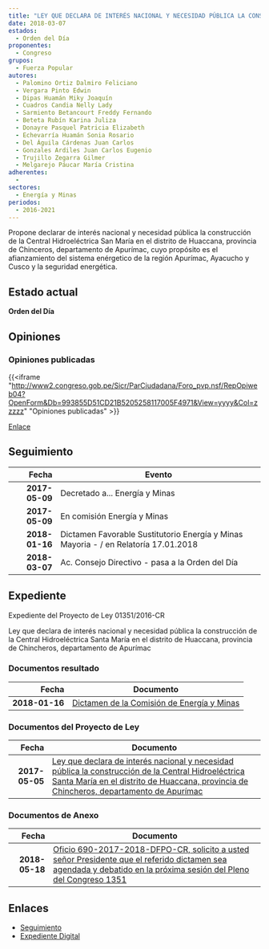 ```yaml
---
title: "LEY QUE DECLARA DE INTERÉS NACIONAL Y NECESIDAD PÚBLICA LA CONSTRUCCIÓN DE LA CENTRAL HIDROELÉCTRICA SANTA MARÍA EN EL DISTRITO DE HUACCANA, PROVINCIA DE CHINCHEROS, DEPARTAMENTO DE APURÍMAC"
date: 2018-03-07
estados: 
  - Orden del Día
proponentes: 
  - Congreso
grupos: 
  - Fuerza Popular
autores: 
  - Palomino Ortiz Dalmiro Feliciano
  - Vergara Pinto Edwin
  - Dipas Huamán Miky Joaquín
  - Cuadros Candia Nelly Lady
  - Sarmiento Betancourt Freddy Fernando
  - Beteta Rubín Karina Juliza
  - Donayre Pasquel Patricia Elizabeth
  - Echevarría Huamán Sonia Rosario
  - Del Águila Cárdenas Juan Carlos
  - Gonzales Ardiles Juan Carlos Eugenio
  - Trujillo Zegarra Gilmer
  - Melgarejo Páucar María Cristina
adherentes: 
  - 
sectores: 
  - Energía y Minas
periodos: 
  - 2016-2021
---
```


Propone declarar de interés nacional y necesidad pública la construcción de la Central Hidroeléctrica San María en el distrito de Huaccana, provincia de Chinceros, departamento de Apurímac, cuyo propósito es el afianzamiento del sistema enérgetico de la región Apurímac, Ayacucho y Cusco y la seguridad energética.


## Estado actual

**Orden del Día**

## Opiniones

### Opiniones publicadas

{{<iframe "http://www2.congreso.gob.pe/Sicr/ParCiudadana/Foro_pvp.nsf/RepOpiweb04?OpenForm&Db=993855D51CD21B5205258117005F4971&View=yyyy&Col=zzzzz" "Opiniones publicadas" >}}

[Enlace](http://www2.congreso.gob.pe/Sicr/ParCiudadana/Foro_pvp.nsf/RepOpiweb04?OpenForm&Db=993855D51CD21B5205258117005F4971&View=yyyy&Col=zzzzz)

## Seguimiento

| Fecha | Evento |
|------:|--------|
| **2017-05-09** | Decretado a... Energía y Minas|
| **2017-05-09** | En comisión Energía y Minas|
| **2018-01-16** | Dictamen Favorable Sustitutorio Energía y Minas Mayoria - / en Relatoría 17.01.2018|
| **2018-03-07** | Ac. Consejo Directivo - pasa a la Orden del Día|


## Expediente

Expediente del Proyecto de Ley 01351/2016-CR

Ley que declara de interés nacional y necesidad pública la construcción de la Central Hidroeléctrica Santa María en el distrito de Huaccana, provincia de Chincheros, departamento de Apurímac


### Documentos resultado

| Fecha | Documento |
|------:|--------|
| **2018-01-16** | [Dictamen de la Comisión de Energía y Minas](http://www.leyes.congreso.gob.pe/Documentos/2016_2021/Dictamenes/Proyectos_de_Ley/01351DC11MAY20180116.pdf) |

### Documentos del Proyecto de Ley

| Fecha | Documento |
|------:|--------|
| **2017-05-05** | [Ley que declara de interés nacional y necesidad pública la construcción de la Central Hidroeléctrica Santa María en el distrito de Huaccana, provincia de Chincheros, departamento de Apurímac](http://www.leyes.congreso.gob.pe/Documentos/2016_2021/Proyectos_de_Ley_y_de_Resoluciones_Legislativas/PL0135120170505.pdf) |

### Documentos de Anexo

| Fecha | Documento |
|------:|--------|
| **2018-05-18** | [Oficio 690-2017-2018-DFPO-CR, solicito a usted señor Presidente que el referido dictamen sea agendada y debatido en la próxima sesión del Pleno del Congreso 1351](http://www.leyes.congreso.gob.pe/Documentos/2016_2021/Oficios/Congresistas/OFICIO-690-2017-2018-DFPO-CR.pdf) |

## Enlaces 

- [Seguimiento](http://www2.congreso.gob.pe/Sicr/TraDocEstProc/CLProLey2016.nsf/f7fff46988ca05b1052578e100829cc7/1e34a4f631b5a3e505258117005978d6?OpenDocument)
- [Expediente Digital](http://www2.congreso.gob.pehttp://www2.congreso.gob.pe/Sicr/TraDocEstProc/CLProLey2016.nsf/f7fff46988ca05b1052578e100829cc7/1e34a4f631b5a3e505258117005978d6?OpenDocument&Click=05257FB7005EB655.eb71d0cf91d8294e05256cdf006b5706/$Body/0.1C6C)
